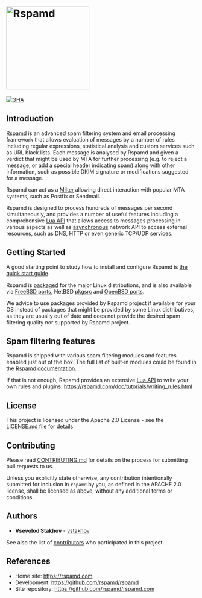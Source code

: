 # <a href="https://rspamd.com"><img src="https://rspamd.com/img/rspamd_logo_black.png" alt="Rspamd" width="220px"/></a>

[![GHA](https://github.com/rspamd/rspamd/actions/workflows/ci.yml/badge.svg)](https://github.com/rspamd/rspamd/actions/workflows/ci.yml)


## Introduction

[Rspamd](https://rspamd.com) is an advanced spam filtering system and email processing framework that allows evaluation of messages by a number of
rules including regular expressions, statistical analysis and custom services
such as URL black lists. Each message is analysed by Rspamd and given a verdict that might be used by MTA for further processing (e.g. to reject a message, or add a special header indicating spam) along with other information, such as possible DKIM signature or modifications suggested for a message.

Rspamd can act as a [Milter](https://en.wikipedia.org/wiki/Milter) allowing direct interaction with popular MTA systems, such as Postfix or Sendmail.

Rspamd is designed to process hundreds of messages per second simultaneously, and provides a number of
useful features including a comprehensive [Lua API](https://rspamd.com/doc/lua/) that allows access to messages processing in various aspects as well as [asynchronous](https://rspamd.com/doc/lua/sync_async.html) network API to access external resources, such as DNS, HTTP or even generic TCP/UDP services.


## Getting Started

A good starting point to study how to install and configure Rspamd is [the quick start guide](https://rspamd.com/doc/tutorials/quickstart.html).

Rspamd is [packaged](https://rspamd.com/downloads.html) for the major Linux distributions, and is also available via [FreeBSD ports](https://freshports.org/mail/rspamd), NetBSD [pkgsrc](https://pkgsrc.org) and [OpenBSD ports](http://openports.se/mail/rspamd).

We advice to use packages provided by Rspamd project if available for your OS instead of packages that might be provided by some Linux distributives, as they are usually out of date and does not provide the desired spam filtering quality nor supported by Rspamd project.

## Spam filtering features

Rspamd is shipped with various spam filtering modules and features enabled just out of the box.
The full list of built-in modules could be found in the [Rspamd documentation](https://rspamd.com/doc/modules/).

If that is not enough, Rspamd provides an extensive [Lua API](https://rspamd.com/doc/lua/) to write your own rules and plugins: <https://rspamd.com/doc/tutorials/writing_rules.html>

## License

This project is licensed under the Apache 2.0 License - see the [LICENSE.md](LICENSE.md) file for details

## Contributing

Please read [CONTRIBUTING.md](CONTRIBUTING.md) for details on the process for submitting pull requests to us.

Unless you explicitly state otherwise, any contribution intentionally submitted for inclusion in `rspamd` by you, as defined in the APACHE 2.0 license, shall be licensed as above, without any additional terms or conditions.

## Authors

* **Vsevolod Stakhov** - [vstakhov](https://github.com/vstakhov)

See also the list of [contributors](AUTHORS.md) who participated in this project.


## References

* Home site: <https://rspamd.com>
* Development: <https://github.com/rspamd/rspamd>
* Site repository: <https://github.com/rspamd/rspamd.com>
